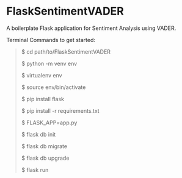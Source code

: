 # FlaskSentimentVADER
A boilerplate Flask application for Sentiment Analysis using VADER.

Terminal Commands to get started:
> $ cd path/to/FlaskSentimentVADER
>
> $ python -m venv env
>
> $ virtualenv env
>
> $ source env/bin/activate
>
> $ pip install flask
>
> $ pip install -r requirements.txt
>
> $ FLASK_APP=app.py
>
> $ flask db init
>
> $ flask db migrate
>
> $ flask db upgrade
>
> $ flask run

